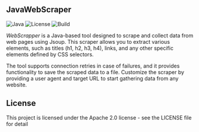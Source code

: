## JavaWebScraper

![Java](https://img.shields.io/badge/Java-21-blue)
![License](https://img.shields.io/badge/License-Apache2-yellow)
![Build](https://img.shields.io/badge/Build-Maven-red)

*WebScrapper* is a Java-based tool designed to scrape and collect data from web pages using Jsoup. This scraper allows you to extract various elements, such as titles (h1, h2, h3, h4), links, and any other specific elements defined by CSS selectors. 

The tool supports connection retries in case of failures, and it provides functionality to save the scraped data to a file. Customize the scraper by providing a user agent and target URL to start gathering data from any website.

## License

This project is licensed under the  Apache 2.0 license - see the LICENSE file for detail
